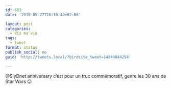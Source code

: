 ```yaml
---
id: 683
date: '2010-05-27T16:10:40+02:00'

layout: post
categories:
  - Vis ma vie
tags:
  - tweet
format: status
publish_social: no
guid: 'http://tweets.local/?birdsite_tweet=14844044294'

---
```


@SlyDnet anniversary c’est pour un truc commémoratif, genre les 30 ans de Star Wars 😛